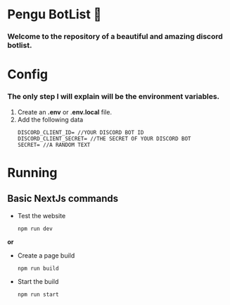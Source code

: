 # Pengu BotList 🐧

### Welcome to the repository of a beautiful and amazing discord botlist.

# Config
### The only step I will explain will be the environment variables.
1. Create an **.env** or .**env.local** file.
2. Add the following data
	```env
	DISCORD_CLIENT_ID= //YOUR DISCORD BOT ID
	DISCORD_CLIENT_SECRET= //THE SECRET OF YOUR DISCORD BOT
	SECRET= //A RANDOM TEXT
	```
# Running
## Basic NextJs commands

- Test the website
	```
	npm run dev
	```
**or**

- Create a page build
	```
	npm run build
	```
- Start the build
	```
	npm run start
	```